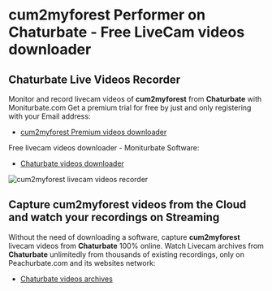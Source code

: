 # cum2myforest Performer on Chaturbate - Free LiveCam videos downloader

## Chaturbate Live Videos Recorder

Monitor and record livecam videos of **cum2myforest** from **Chaturbate** with Moniturbate.com
Get a premium trial for free by just and only registering with your Email address:
* [cum2myforest Premium videos downloader](https://moniturbate.com/request-demo-licence-key.html)

Free livecam videos downloader - Moniturbate Software:
* [Chaturbate videos downloader](https://moniturbate.com/moniturbate-download-software.html)

![cum2myforest livecam videos recorder](https://peachurnet.com/templates/moniturbate-software.png)


## Capture cum2myforest videos from the Cloud and watch your recordings on Streaming

Without the need of downloading a software, capture **cum2myforest** livecam videos from **Chaturbate** 100% online.
Watch Livecam archives from **Chaturbate** unlimitedly from thousands of existing recordings, only on Peachurbate.com and its websites network:
* [Chaturbate videos archives](https://peachurnet.com/)